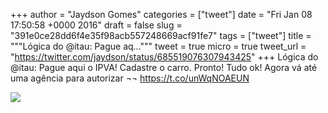 
+++
author = "Jaydson Gomes"
categories = ["tweet"]
date = "Fri Jan 08 17:50:58 +0000 2016"
draft = false
slug = "391e0ce28dd6f4e35f98acb557248669acf91fe7"
tags = ["tweet"]
title = """Lógica do @itau: Pague aq..."""
tweet = true
micro = true
tweet_url = "https://twitter.com/jaydson/status/685519076307943425"
+++
Lógica do @itau: Pague aqui o IPVA! Cadastre o carro. Pronto! Tudo ok! Agora vá até uma agência para autorizar ¬¬ https://t.co/unWqNOAEUN

![](/images/tweet-media/685519076307943425-CYNzzrrWYAE43mI.jpg)